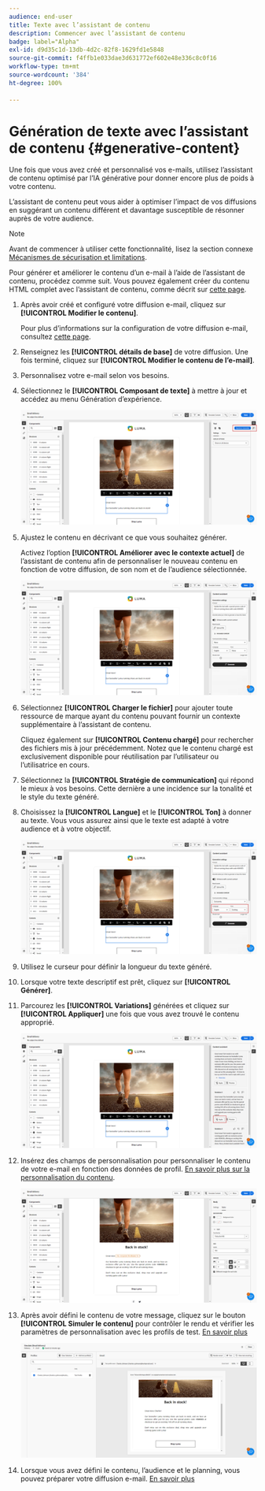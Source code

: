 ```yaml
---
audience: end-user
title: Texte avec l’assistant de contenu
description: Commencer avec l’assistant de contenu
badge: label="Alpha"
exl-id: d9d35c1d-13db-4d2c-82f8-1629fd1e5848
source-git-commit: f4ffb1e033dae3d631772ef602e48e336c8c0f16
workflow-type: tm+mt
source-wordcount: '384'
ht-degree: 100%

---
```


# Génération de texte avec l’assistant de contenu {#generative-content}



Une fois que vous avez créé et personnalisé vos e-mails, utilisez l’assistant de contenu optimisé par l’IA générative pour donner encore plus de poids à votre contenu.

L’assistant de contenu peut vous aider à optimiser l’impact de vos diffusions en suggérant un contenu différent et davantage susceptible de résonner auprès de votre audience.

>[!NOTE]
>
>Avant de commencer à utiliser cette fonctionnalité, lisez la section connexe [Mécanismes de sécurisation et limitations](generative-gs.md#guardrails-and-limitations).

Pour générer et améliorer le contenu d’un e-mail à l’aide de l’assistant de contenu, procédez comme suit. Vous pouvez également créer du contenu HTML complet avec l’assistant de contenu, comme décrit sur [cette page](generative-email.md).

1. Après avoir créé et configuré votre diffusion e-mail, cliquez sur **[!UICONTROL Modifier le contenu]**.

   Pour plus d’informations sur la configuration de votre diffusion e-mail, consultez [cette page](../content/create-email-content.md).

1. Renseignez les **[!UICONTROL détails de base]** de votre diffusion. Une fois terminé, cliquez sur **[!UICONTROL Modifier le contenu de l’e-mail]**.

1. Personnalisez votre e-mail selon vos besoins.

1. Sélectionnez le **[!UICONTROL Composant de texte]** à mettre à jour et accédez au menu Génération d’expérience.

   ![](assets/text-genai-1.png)

1. Ajustez le contenu en décrivant ce que vous souhaitez générer.

   Activez l’option **[!UICONTROL Améliorer avec le contexte actuel]** de l’assistant de contenu afin de personnaliser le nouveau contenu en fonction de votre diffusion, de son nom et de l’audience sélectionnée.

   ![](assets/text-genai-3.png)

1. Sélectionnez **[!UICONTROL Charger le fichier]** pour ajouter toute ressource de marque ayant du contenu pouvant fournir un contexte supplémentaire à l’assistant de contenu.

   Cliquez également sur **[!UICONTROL Contenu chargé]** pour rechercher des fichiers mis à jour précédemment. Notez que le contenu chargé est exclusivement disponible pour réutilisation par l’utilisateur ou l’utilisatrice en cours.

1. Sélectionnez la **[!UICONTROL Stratégie de communication]** qui répond le mieux à vos besoins. Cette dernière a une incidence sur la tonalité et le style du texte généré.

1. Choisissez la **[!UICONTROL Langue]** et le **[!UICONTROL Ton]** à donner au texte. Vous vous assurez ainsi que le texte est adapté à votre audience et à votre objectif.

   ![](assets/text-genai-4.png)

1. Utilisez le curseur pour définir la longueur du texte généré.

1. Lorsque votre texte descriptif est prêt, cliquez sur **[!UICONTROL Générer]**.

1. Parcourez les **[!UICONTROL Variations]** générées et cliquez sur **[!UICONTROL Appliquer]** une fois que vous avez trouvé le contenu approprié.

   ![](assets/text-genai-5.png)

1. Insérez des champs de personnalisation pour personnaliser le contenu de votre e-mail en fonction des données de profil. [En savoir plus sur la personnalisation du contenu](../personalization/personalize.md).

   ![](assets/text-genai-6.png)

1. Après avoir défini le contenu de votre message, cliquez sur le bouton **[!UICONTROL Simuler le contenu]** pour contrôler le rendu et vérifier les paramètres de personnalisation avec les profils de test. [En savoir plus](../preview-test/preview-content.md)

   ![](assets/text-genai-7.png)

1. Lorsque vous avez défini le contenu, l’audience et le planning, vous pouvez préparer votre diffusion e-mail. [En savoir plus](../monitor/prepare-send.md)
